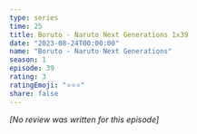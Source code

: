 ```yaml
---
type: series
time: 25
title: Boruto - Naruto Next Generations 1x39
date: "2023-08-24T00:00:00"
name: "Boruto - Naruto Next Generations"
season: 1
episode: 39
rating: 3
ratingEmoji: "⭐️⭐️⭐️"
share: false
---
```


_[No review was written for this episode]_
